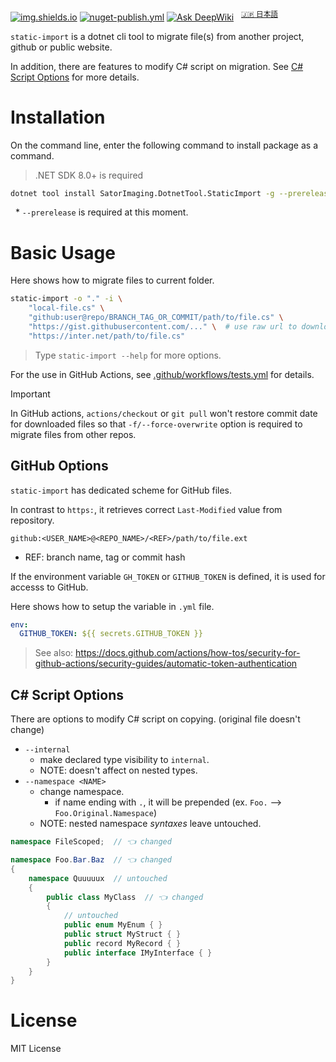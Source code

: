 [![img.shields.io](https://img.shields.io/nuget/v/SatorImaging.DotnetTool.StaticImport)](https://www.nuget.org/packages/SatorImaging.DotnetTool.StaticImport/)
[![nuget-publish.yml](https://github.com/sator-imaging/DotnetTool-StaticImport/actions/workflows/nuget-publish.yml/badge.svg)](https://github.com/sator-imaging/DotnetTool-StaticImport/actions/workflows/nuget-publish.yml)
[![Ask DeepWiki](https://deepwiki.com/badge.svg)](https://deepwiki.com/sator-imaging/DotnetTool-StaticImport)
&nbsp;
<sup>[🇯🇵 日本語](https://zenn.dev/sator_imaging/articles/7b1df223d17d89)</sup>


`static-import` is a dotnet cli tool to migrate file(s) from another project, github or public website.

In addition, there are features to modify C# script on migration. See [C# Script Options](#c-script-options) for more details.




# Installation

On the command line, enter the following command to install package as a command.

> .NET SDK 8.0+ is required

```sh
dotnet tool install SatorImaging.DotnetTool.StaticImport -g --prerelease
```

&nbsp; * `--prerelease` is required at this moment.





# Basic Usage

Here shows how to migrate files to current folder.

```sh
static-import -o "." -i \
    "local-file.cs" \
    "github:user@repo/BRANCH_TAG_OR_COMMIT/path/to/file.cs" \
    "https://gist.githubusercontent.com/..." \  # use raw url to download from gist
    "https://inter.net/path/to/file.cs"
```

> Type `static-import --help` for more options.

For the use in GitHub Actions, see [.github/workflows/tests.yml](.github/workflows/tests.yml) for details.

> [!IMPORTANT]
> In GitHub actions, `actions/checkout` or `git pull` won't restore commit date for downloaded files so that `-f/--force-overwrite` option is required to migrate files from other repos.



## GitHub Options

`static-import` has dedicated scheme for GitHub files.

In contrast to `https:`, it retrieves correct `Last-Modified` value from repository.

```
github:<USER_NAME>@<REPO_NAME>/<REF>/path/to/file.ext
```
- REF: branch name, tag or commit hash


If the environment variable `GH_TOKEN` or `GITHUB_TOKEN` is defined, it is used for accesss to GitHub.

Here shows how to setup the variable in `.yml` file.

```yaml
env:
  GITHUB_TOKEN: ${{ secrets.GITHUB_TOKEN }}
```

> See also: https://docs.github.com/actions/how-tos/security-for-github-actions/security-guides/automatic-token-authentication



## C# Script Options

There are options to modify C# script on copying. (original file doesn't change)

- `--internal`
    - make declared type visibility to `internal`.
    - NOTE: doesn't affect on nested types.
- `--namespace <NAME>`
    - change namespace.
        - if name ending with `.`, it will be prepended (ex. `Foo.` --> `Foo.Original.Namespace`)
    - NOTE: nested namespace *syntaxes* leave untouched.

```cs
namespace FileScoped;  // 👈 changed

namespace Foo.Bar.Baz  // 👈 changed
{
    namespace Quuuuux  // untouched
    {
        public class MyClass  // 👈 changed
        {
            // untouched
            public enum MyEnum { }
            public struct MyStruct { }
            public record MyRecord { }
            public interface IMyInterface { }
        }
    }
}
```



# License

MIT License
